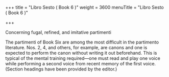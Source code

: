 +++
title = "Libro Sesto ( Book 6 )"
weight = 3600
menuTitle = "Libro Sesto ( Book 6 )"

+++

Concerning fugal, refined, and imitative partimenti

The partimenti of Book Six are among the most difficult in the partimento literature. Nos. 2, 4, and others, for example, are canons and one is expected to perform the canon without writing it out beforehand. This is typical of the mental training required—one must read and play one voice while performing a second voice from recent memory of the first voice. (Section headings have been provided by the editor.)
